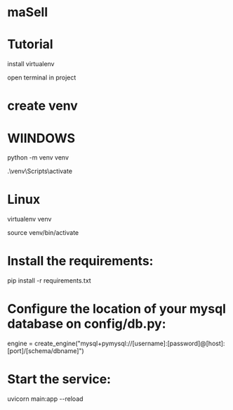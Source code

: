 # maSell

# Tutorial
install virtualenv

open terminal in project


# create venv 
# WIINDOWS
python -m venv venv


.\venv\Scripts\activate


# Linux


virtualenv venv


source venv/bin/activate


# Install the requirements:
pip install -r requirements.txt

# Configure the location of your mysql database on config/db.py:
engine = create_engine("mysql+pymysql://[username]:[password]@[host]:[port]/[schema/dbname]")

# Start the service:
uvicorn main:app --reload
```
